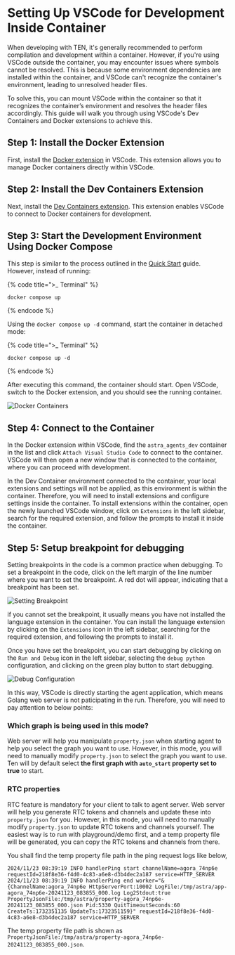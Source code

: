 # Setting Up VSCode for Development Inside Container

When developing with TEN, it's generally recommended to perform compilation and development within a container. However, if you're using VSCode outside the container, you may encounter issues where symbols cannot be resolved. This is because some environment dependencies are installed within the container, and VSCode can't recognize the container's environment, leading to unresolved header files.

To solve this, you can mount VSCode within the container so that it recognizes the container’s environment and resolves the header files accordingly. This guide will walk you through using VSCode's Dev Containers and Docker extensions to achieve this.

## Step 1: Install the Docker Extension

First, install the [Docker extension](https://marketplace.visualstudio.com/items?itemName=ms-azuretools.vscode-docker) in VSCode. This extension allows you to manage Docker containers directly within VSCode.

## Step 2: Install the Dev Containers Extension

Next, install the [Dev Containers extension](https://marketplace.visualstudio.com/items?itemName=ms-vscode-remote.remote-containers). This extension enables VSCode to connect to Docker containers for development.

## Step 3: Start the Development Environment Using Docker Compose

This step is similar to the process outlined in the [Quick Start](https://doc.theten.ai/ten-agent/getting_started) guide. However, instead of running:

{% code title=">_ Terminal" %}
```shell
docker compose up
```
{% endcode %}

Using the `docker compose up -d` command, start the container in detached mode:

{% code title=">_ Terminal" %}
```shell
docker compose up -d
```
{% endcode %}

After executing this command, the container should start. Open VSCode, switch to the Docker extension, and you should see the running container.

![Docker Containers](../assets/png/docker_containers.png)

## Step 4: Connect to the Container

In the Docker extension within VSCode, find the `astra_agents_dev` container in the list and click `Attach Visual Studio Code` to connect to the container. VSCode will then open a new window that is connected to the container, where you can proceed with development.

In the Dev Container environment connected to the container, your local extensions and settings will not be applied, as this environment is within the container. Therefore, you will need to install extensions and configure settings inside the container. To install extensions within the container, open the newly launched VSCode window, click on `Extensions` in the left sidebar, search for the required extension, and follow the prompts to install it inside the container.

## Step 5: Setup breakpoint for debugging

Setting breakpoints in the code is a common practice when debugging. To set a breakpoint in the code, click on the left margin of the line number where you want to set the breakpoint. A red dot will appear, indicating that a breakpoint has been set.

![Setting Breakpoint](https://raw.githubusercontent.com/TEN-framework/docs/refs/heads/main/assets/png/setting_breakpoint.png)

if you cannot set the breakpoint, it usually means you have not installed the language extension in the container. You can install the language extension by clicking on the `Extensions` icon in the left sidebar, searching for the required extension, and following the prompts to install it.

Once you have set the breakpoint, you can start debugging by clicking on the `Run and Debug` icon in the left sidebar, selecting the `debug python` configuration, and clicking on the green play button to start debugging.

![Debug Configuration](https://github.com/TEN-framework/docs/blob/main/assets/png/debug_config.png?raw=true)

In this way, VSCode is directly starting the agent application, which means Golang web server is not paticipating in the run. Therefore, you will need to pay attention to below points:

### Which graph is being used in this mode?

Web server will help you manipulate `property.json` when starting agent to help you select the graph you want to use. However, in this mode, you will need to manually modify `property.json` to select the graph you want to use. Ten will by default select **the first graph with `auto_start` property set to true** to start.

### RTC properties

RTC feature is mandatory for your client to talk to agent server. Web server will help you generate RTC tokens and channels and update these into `property.json` for you. However, in this mode, you will need to manually modify `property.json` to update RTC tokens and channels yourself. The easiest way is to run with playground/demo first, and a temp property file will be generated, you can copy the RTC tokens and channels from there.

You shall find the temp property file path in the ping request logs like below,

```shell
2024/11/23 08:39:19 INFO handlerPing start channelName=agora_74np6e requestId=218f8e36-f4d0-4c83-a6e8-d3b4dec2a187 service=HTTP_SERVER
2024/11/23 08:39:19 INFO handlerPing end worker="&{ChannelName:agora_74np6e HttpServerPort:10002 LogFile:/tmp/astra/app-agora_74np6e-20241123_083855_000.log Log2Stdout:true PropertyJsonFile:/tmp/astra/property-agora_74np6e-20241123_083855_000.json Pid:5330 QuitTimeoutSeconds:60 CreateTs:1732351135 UpdateTs:1732351159}" requestId=218f8e36-f4d0-4c83-a6e8-d3b4dec2a187 service=HTTP_SERVER
```

The temp property file path is shown as `PropertyJsonFile:/tmp/astra/property-agora_74np6e-20241123_083855_000.json`.

